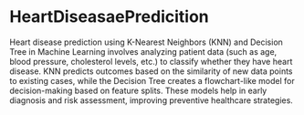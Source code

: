 # HeartDiseasaePredicition
Heart disease prediction using K-Nearest Neighbors (KNN) and Decision Tree in Machine Learning involves analyzing patient data (such as age, blood pressure, cholesterol levels, etc.) to classify whether they have heart disease. KNN predicts outcomes based on the similarity of new data points to existing cases, while the Decision Tree creates a flowchart-like model for decision-making based on feature splits. These models help in early diagnosis and risk assessment, improving preventive healthcare strategies.
